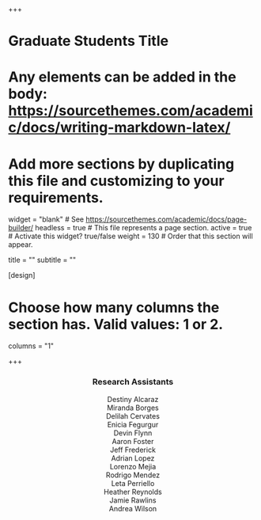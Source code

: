 +++
# Graduate Students Title
# Any elements can be added in the body: https://sourcethemes.com/academic/docs/writing-markdown-latex/
# Add more sections by duplicating this file and customizing to your requirements.

widget = "blank"  # See https://sourcethemes.com/academic/docs/page-builder/
headless = true  # This file represents a page section.
active = true  # Activate this widget? true/false
weight = 130  # Order that this section will appear.

title = ""
subtitle = ""

[design]
  # Choose how many columns the section has. Valid values: 1 or 2.
  columns = "1"

+++

<h3 style="text-align:center">Research Assistants</h3>
<p style="text-align:center">
Destiny Alcaraz<br>
Miranda Borges<br>
Delilah Cervates<br>
Enicia Fegurgur<br>
Devin Flynn<br>
Aaron Foster<br>
Jeff Frederick<br>
Adrian Lopez<br>
Lorenzo Mejia<br>
Rodrigo Mendez<br>
Leta Perriello<br>
Heather Reynolds<br>
Jamie Rawlins<br>
Andrea Wilson<br></p>